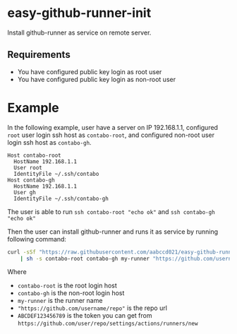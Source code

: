 # easy-github-runner-init
Install github-runner as service on remote server.

## Requirements
- You have configured public key login as root user
- You have configured public key login as non-root user

# Example
In the following example, user have a server on IP 192.168.1.1,
configured `root` user login ssh host as `contabo-root`, and
configured non-root user login ssh host as `contabo-gh`.

```ssh_config
Host contabo-root
  HostName 192.168.1.1
  User root
  IdentityFile ~/.ssh/contabo
Host contabo-gh
  HostName 192.168.1.1
  User gh
  IdentityFile ~/.ssh/contabo-gh
```
The user is able to run `ssh contabo-root "echo ok"` and  `ssh contabo-gh "echo ok"`

Then the user can install github-runner and runs it as service by running following command:

```sh
curl -sSf "https://raw.githubusercontent.com/aabccd021/easy-github-runner-init/main/init.sh" \
    | sh -s contabo-root contabo-gh my-runner "https://github.com/username/repo" ABCDEF123456789
```

Where
- `contabo-root` is the root login host
- `contabo-gh` is the non-root login host
- `my-runner` is the runner name
- `"https://github.com/username/repo"` is the repo url
- `ABCDEF123456789` is the token you can get from `https://github.com/user/repo/settings/actions/runners/new`

